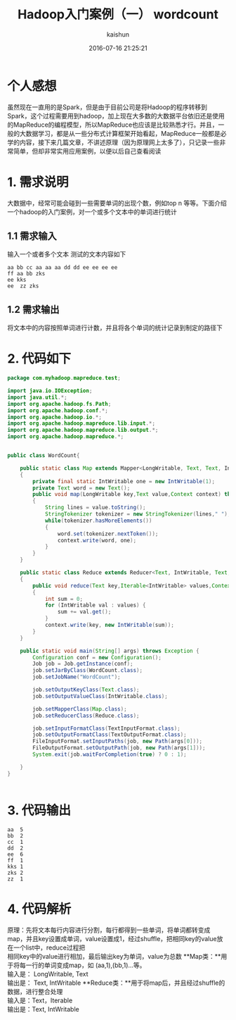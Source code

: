 ﻿---
title: Hadoop入门案例（一） wordcount
date: 2016-07-16 21:25:21
tags: [hadoop]
categories: [大数据,hadoop]
author: kaishun
id: 13
permalink: hadoop-example-1
---

# **个人感想**
虽然现在一直用的是Spark，但是由于目前公司是将Hadoop的程序转移到Spark，这个过程需要用到hadoop，加上现在大多数的大数据平台依旧还是使用的MapReduce的编程模型，所以MapReduce也应该是比较熟悉才行。并且，一般的大数据学习，都是从一些分布式计算框架开始看起，MapReduce一般都是必学的内容，接下来几篇文章，不讲述原理（因为原理网上太多了），只记录一些非常简单，但却非常实用应用案例，以便以后自己查看阅读

# **1. 需求说明**
大数据中，经常可能会碰到一些需要单词的出现个数，例如top n 等等。下面介绍一个hadoop的入门案例，对一个或多个文本中的单词进行统计
## 1.1 需求输入
输入一个或者多个文本  测试的文本内容如下
```
aa bb cc aa aa aa dd dd ee ee ee ee 
ff aa bb zks
ee kks
ee  zz zks
```
## **1.2 需求输出**
将文本中的内容按照单词进行计数，并且将各个单词的统计记录到制定的路径下
# **2. 代码如下**  
```java
package com.myhadoop.mapreduce.test;

import java.io.IOException;
import java.util.*;
import org.apache.hadoop.fs.Path;
import org.apache.hadoop.conf.*;
import org.apache.hadoop.io.*;
import org.apache.hadoop.mapreduce.lib.input.*;
import org.apache.hadoop.mapreduce.lib.output.*;
import org.apache.hadoop.mapreduce.*;


public class WordCount{

	public static class Map extends Mapper<LongWritable, Text, Text, IntWritable>
	{
		private final static IntWritable one = new IntWritable(1);
		private Text word = new Text();
		public void map(LongWritable key,Text value,Context context) throws IOException,InterruptedException
		{
			String lines = value.toString();
			StringTokenizer tokenizer = new StringTokenizer(lines," ");
			while(tokenizer.hasMoreElements())
			{
				word.set(tokenizer.nextToken());
				context.write(word, one);
			}
		}
	}

	public static class Reduce extends Reducer<Text, IntWritable, Text, IntWritable>
	{
		public void reduce(Text key,Iterable<IntWritable> values,Context context) throws IOException,InterruptedException
		{
			int sum = 0;
			for (IntWritable val : values) {
				sum += val.get();
			}
			context.write(key, new IntWritable(sum));
		}
	}

	public static void main(String[] args) throws Exception {
		Configuration conf = new Configuration();
		Job job = Job.getInstance(conf);
		job.setJarByClass(WordCount.class);
		job.setJobName("WordCount");

		job.setOutputKeyClass(Text.class);
		job.setOutputValueClass(IntWritable.class);

		job.setMapperClass(Map.class);
		job.setReducerClass(Reduce.class);

		job.setInputFormatClass(TextInputFormat.class);
		job.setOutputFormatClass(TextOutputFormat.class);
		FileInputFormat.setInputPaths(job, new Path(args[0]));
		FileOutputFormat.setOutputPath(job, new Path(args[1]));
		System.exit(job.waitForCompletion(true) ? 0 : 1);

	}
}



```  
# **3. 代码输出**
```
aa	5
bb	2
cc	1
dd	2
ee	6
ff	1
kks	1
zks	2
zz	1
```
# **4. 代码解析**  
原理：先将文本每行内容进行分割，每行都得到一些单词，将单词都转变成map，并且key设置成单词，value设置成1，经过shuffle，把相同key的value放在一个list中，reduce过程把  
相同key中的value进行相加，最后输出key为单词，value为总数
**Map类：**用于将每一行的单词变成map，如 (aa,1),(bb,1)...等。    
输入是： LongWritable, Text  
输出是： Text, IntWritable
**Reduce类：**用于将map后，并且经过shuffle的数据，进行整合处理  
输入是：Text，Iterable<IntWritable>  
输出是：Text, IntWritable  
